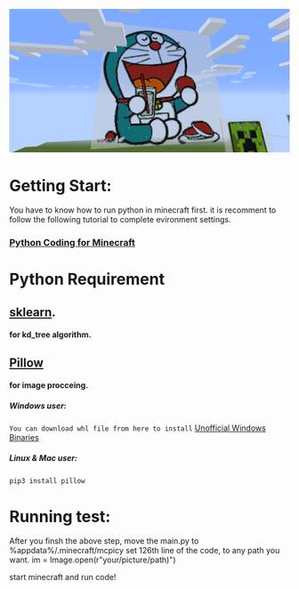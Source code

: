 ![alt text](https://github.com/N0nent1ty/AutoBuildInMineCraft/blob/master/screen_shot/1.png)

# Getting Start:
You have to know how to run python in minecraft first.
it is recomment to follow the following tutorial to complete evironment settings.
### [Python Coding for Minecraft](http://www.instructables.com/id/Python-coding-for-Minecraft/)


# Python Requirement
## [sklearn](http://scikit-learn.org/stable/). 
#### for kd_tree algorithm.

## [Pillow](https://pillow.readthedocs.io/en/4.3.x/) 
#### for image procceing.

##### Windows user:
``
You can download whl file from here to install
``
[Unofficial Windows Binaries ](https://www.lfd.uci.edu/~gohlke/pythonlibs/)
##### Linux & Mac user:
``
pip3 install pillow 
``
 


# Running test:
After you finsh the above step, move the main.py to %appdata%/.minecraft/mcpicy 
set 126th line of the code, to any path you want.
im = Image.open(r"your/picture/path)")


start minecraft and run code!

